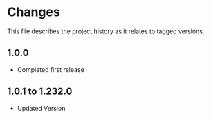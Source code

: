 # Changes
This file describes the project history as it relates to tagged versions.

## 1.0.0
- Completed first release

## 1.0.1 to 1.232.0
- Updated Version
